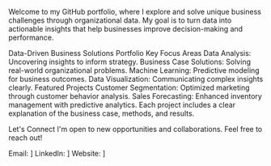 Welcome to my GitHub portfolio, where I explore and solve unique business challenges through organizational data. My goal is to turn data into actionable insights that help businesses improve decision-making and performance.

Data-Driven Business Solutions Portfolio
Key Focus Areas
Data Analysis: Uncovering insights to inform strategy.
Business Case Solutions: Solving real-world organizational problems.
Machine Learning: Predictive modeling for business outcomes.
Data Visualization: Communicating complex insights clearly.
Featured Projects
Customer Segmentation: Optimized marketing through customer behavior analysis.
Sales Forecasting: Enhanced inventory management with predictive analytics.
Each project includes a clear explanation of the business case, methods, and results.

Let's Connect
I'm open to new opportunities and collaborations. Feel free to reach out!

Email: [](Jasonfillbach@gmail.com)]
LinkedIn: [](https://www.linkedin.com/in/jason-fillbach-420039189)]
Website: [](https://github.com/SYSTM-JFill)]
